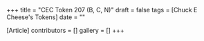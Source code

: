 +++
title = "CEC Token 207 (B, C, N)"
draft = false
tags = [Chuck E Cheese's Tokens]
date = ""

[Article]
contributors = []
gallery = []
+++